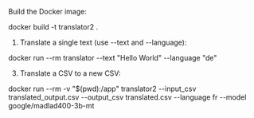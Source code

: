 Build the Docker image:

docker build -t translator2 .

1. Translate a single text (use --text and --language):

docker run --rm translator --text "Hello World" --language "de"


3. Translate a CSV to a new CSV:

docker run --rm -v "$(pwd):/app" translator2 --input_csv translated_output.csv --output_csv translated.csv --language fr --model google/madlad400-3b-mt
